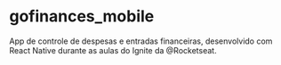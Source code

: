 # gofinances_mobile
App de controle de despesas e entradas financeiras, desenvolvido com React Native durante as aulas do Ignite da @Rocketseat.
